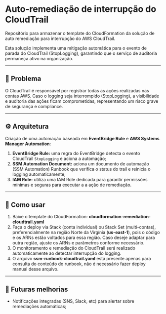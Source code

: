 
# Auto-remediação de interrupção do CloudTrail

Repositório para armazenar o template do CloudFormation da solução de auto remediação para interrupção do AWS CloudTrail.

Esta solução implementa uma mitigação automática para o evento de parada do CloudTrail (StopLogging), garantindo que o serviço de auditoria permaneça ativo na organização.

---

## :rotating_light: Problema

O CloudTrail é responsável por registrar todas as ações realizadas nas contas AWS. Caso o logging seja interrompido (StopLogging), a visibilidade e auditoria das ações ficam comprometidas, representando um risco grave de segurança e compliance.

---

## ⚙️ Arquitetura

Criação de uma automação baseada em **EventBridge Rule** e **AWS Systems Manager Automation**:

1. **EventBridge Rule:** uma regra do EventBridge detecta o evento CloudTrail `StopLogging` e aciona a automação;
2. **SSM Automation Document:** aciona um documento de automação (SSM Automation) Runbook que verifica o status do trail e reinicia o logging automaticamente;
3. **IAM Role:** utiliza uma IAM Role dedicada para garantir permissões mínimas e seguras para executar a a ação de remediação.

---

## :rocket: Como usar

1. Baixe o template do CloudFormation: **cloudformation-remediation-cloudtrail.yaml**
2. Faça o deploy via Stack (conta individual) ou Stack Set (multi-contas), preferencialmente na região Norte da Virgínia (**us-east-1**), pois o código e os ARNs estão voltados para essa região. Caso deseje adaptar para outra região, ajuste os ARNs e parâmetros conforme necessário.
3. O monitoramento e remediação do CloudTrail será realizado automaticamente ao detectar interrupção do logging.
4. O arquivo **ssm-runbook-cloudtrail.yaml** está presente apenas para consulta do conteúdo do runbook, não é necessário fazer deploy manual desse arquivo.

---

## :construction_worker: Futuras melhorias

- Notificações integradas (SNS, Slack, etc) para alertar sobre remediações automáticas;
